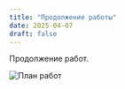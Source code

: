 ```yaml
---
title: "Продолжение работы"
date: 2025-04-07
draft: false
---
```


Продолжение работ.

![План работ](/images/ai-education.jpg)  